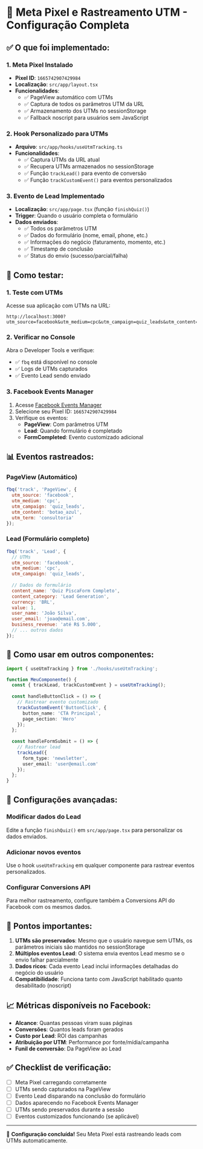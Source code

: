 # 🎯 Meta Pixel e Rastreamento UTM - Configuração Completa

## ✅ O que foi implementado:

### 1. Meta Pixel Instalado
- **Pixel ID**: `1665742907429984`
- **Localização**: `src/app/layout.tsx`
- **Funcionalidades**:
  - ✅ PageView automático com UTMs
  - ✅ Captura de todos os parâmetros UTM da URL
  - ✅ Armazenamento dos UTMs no sessionStorage
  - ✅ Fallback noscript para usuários sem JavaScript

### 2. Hook Personalizado para UTMs
- **Arquivo**: `src/app/hooks/useUtmTracking.ts`
- **Funcionalidades**:
  - ✅ Captura UTMs da URL atual
  - ✅ Recupera UTMs armazenados no sessionStorage
  - ✅ Função `trackLead()` para evento de conversão
  - ✅ Função `trackCustomEvent()` para eventos personalizados

### 3. Evento de Lead Implementado
- **Localização**: `src/app/page.tsx` (função `finishQuiz()`)
- **Trigger**: Quando o usuário completa o formulário
- **Dados enviados**:
  - ✅ Todos os parâmetros UTM
  - ✅ Dados do formulário (nome, email, phone, etc.)
  - ✅ Informações do negócio (faturamento, momento, etc.)
  - ✅ Timestamp de conclusão
  - ✅ Status do envio (sucesso/parcial/falha)

## 🧪 Como testar:

### 1. Teste com UTMs
Acesse sua aplicação com UTMs na URL:
```
http://localhost:3000?utm_source=facebook&utm_medium=cpc&utm_campaign=quiz_leads&utm_content=botao_azul&utm_term=consultoria
```

### 2. Verificar no Console
Abra o Developer Tools e verifique:
- ✅ `fbq` está disponível no console
- ✅ Logs de UTMs capturados
- ✅ Evento Lead sendo enviado

### 3. Facebook Events Manager
1. Acesse [Facebook Events Manager](https://www.facebook.com/events_manager)
2. Selecione seu Pixel ID: `1665742907429984`
3. Verifique os eventos:
   - **PageView**: Com parâmetros UTM
   - **Lead**: Quando formulário é completado
   - **FormCompleted**: Evento customizado adicional

## 📊 Eventos rastreados:

### PageView (Automático)
```javascript
fbq('track', 'PageView', {
  utm_source: 'facebook',
  utm_medium: 'cpc',
  utm_campaign: 'quiz_leads',
  utm_content: 'botao_azul',
  utm_term: 'consultoria'
});
```

### Lead (Formulário completo)
```javascript
fbq('track', 'Lead', {
  // UTMs
  utm_source: 'facebook',
  utm_medium: 'cpc',
  utm_campaign: 'quiz_leads',
  
  // Dados do formulário
  content_name: 'Quiz PiscaForm Completo',
  content_category: 'Lead Generation',
  currency: 'BRL',
  value: 1,
  user_name: 'João Silva',
  user_email: 'joao@email.com',
  business_revenue: 'até R$ 5.000',
  // ... outros dados
});
```

## 🎨 Como usar em outros componentes:

```typescript
import { useUtmTracking } from './hooks/useUtmTracking';

function MeuComponente() {
  const { trackLead, trackCustomEvent } = useUtmTracking();
  
  const handleButtonClick = () => {
    // Rastrear evento customizado
    trackCustomEvent('ButtonClick', {
      button_name: 'CTA Principal',
      page_section: 'Hero'
    });
  };
  
  const handleFormSubmit = () => {
    // Rastrear lead
    trackLead({
      form_type: 'newsletter',
      user_email: 'user@email.com'
    });
  };
}
```

## 🔧 Configurações avançadas:

### Modificar dados do Lead
Edite a função `finishQuiz()` em `src/app/page.tsx` para personalizar os dados enviados.

### Adicionar novos eventos
Use o hook `useUtmTracking` em qualquer componente para rastrear eventos personalizados.

### Configurar Conversions API
Para melhor rastreamento, configure também a Conversions API do Facebook com os mesmos dados.

## 🚨 Pontos importantes:

1. **UTMs são preservados**: Mesmo que o usuário navegue sem UTMs, os parâmetros iniciais são mantidos no sessionStorage
2. **Múltiplos eventos Lead**: O sistema envia eventos Lead mesmo se o envio falhar parcialmente
3. **Dados ricos**: Cada evento Lead inclui informações detalhadas do negócio do usuário
4. **Compatibilidade**: Funciona tanto com JavaScript habilitado quanto desabilitado (noscript)

## 📈 Métricas disponíveis no Facebook:

- **Alcance**: Quantas pessoas viram suas páginas
- **Conversões**: Quantos leads foram gerados
- **Custo por Lead**: ROI das campanhas
- **Atribuição por UTM**: Performance por fonte/mídia/campanha
- **Funil de conversão**: Da PageView ao Lead

## ✅ Checklist de verificação:

- [ ] Meta Pixel carregando corretamente
- [ ] UTMs sendo capturados na PageView
- [ ] Evento Lead disparando na conclusão do formulário
- [ ] Dados aparecendo no Facebook Events Manager
- [ ] UTMs sendo preservados durante a sessão
- [ ] Eventos customizados funcionando (se aplicável)

---

🎯 **Configuração concluída!** Seu Meta Pixel está rastreando leads com UTMs automaticamente. 